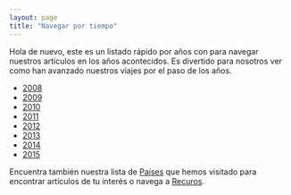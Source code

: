 ```yaml
---
layout: page
title: "Navegar por tiempo"
---
```

Hola de nuevo, este es un listado rápido por años con para navegar nuestros artículos en los años acontecidos. Es divertido para nosotros ver como han avanzado nuestros viajes por el paso de los años.

* [2008](/tag/2008)
* [2009](/tag/2009)
* [2010](/tag/2010)
* [2011](/tag/2011)
* [2012](/tag/2012)
* [2013](/tag/2013)
* [2014](/tag/2014)
* [2015](/tag/2015)

Encuentra también nuestra lista de [Países](/paises/) que hemos visitado para encontrar artículos de tu interés o navega a [Recuros](/recursos/).
